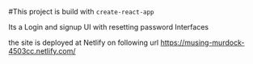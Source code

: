 #This project is build with ```create-react-app```

Its a Login and signup UI with resetting password Interfaces

the site is deployed at Netlify on following url
https://musing-murdock-4503cc.netlify.com/